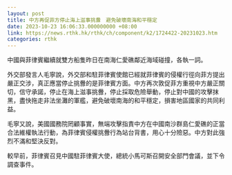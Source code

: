 ```yaml
---
layout: post
title: 中方再促菲方停止海上滋事挑釁　避免破壞南海和平穩定
date: 2023-10-23 16:06:33.000000000 +08:00
link: https://news.rthk.hk/rthk/ch/component/k2/1724422-20231023.htm
categories: rthk
---
```


中國與菲律賓繼續就雙方船隻昨日在南海仁愛礁鄰近海域碰撞，各執一詞。

外交部發言人毛寧說，外交部和駐菲律賓使館已經就菲律賓的侵權行徑向菲方提出嚴正交涉，真正應當停止挑釁的是菲律賓方面。中方再次敦促菲方重視中方嚴正關切，信守承諾，停止在海上滋事挑釁，停止採取危險舉動，停止對中國的攻擊抹黑，盡快拖走非法坐灘的軍艦，避免破壞南海的和平穩定，損害地區國家的共同利益。

毛寧又說，美國國務院罔顧事實，無端攻擊指責中方在中國南沙群島仁愛礁的正當合法維權執法行動，為菲律賓侵權挑釁行為站台背書，用心十分險惡。中方對此強烈不滿和堅決反對。

較早前，菲律賓召見中國駐菲律賓大使，總統小馬可斯召開安全部門會議，並下令調查事件。
